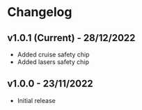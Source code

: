 # Changelog

## v1.0.1 (Current) - 28/12/2022

- Added cruise safety chip
- Added lasers safety chip

## v1.0.0 - 23/11/2022

- Initial release
